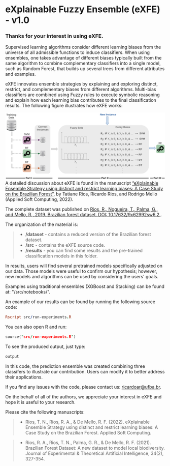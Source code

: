 # eXplainable Fuzzy Ensemble (eXFE) - v1.0

### Thanks for your interest in using eXFE.


Supervised learning algorithms consider different learning biases from the universe of all admissible functions to induce classifiers. When using ensembles, one takes advantage of different biases typically built from the same algorithm to combine complementary classifiers into a single model, such as Random Forest, that builds up several trees from different attributes and examples.

eXFE innovates ensemble strategies by explaining and exploring distinct, restrict, and complementary biases from different algorithms. Multi-bias classifiers are combined using Fuzzy rules to execute symbolic reasoning and explain how each learning bias contributes to the final classification results. The following figure illustrates how eXFE works:

<img align="right" src="images/eXFE.png">

A detailed discussion about eXFE is found in the manuscript <a href="#" target="_blank">“eXplainable Ensemble Strategy using distinct and restrict learning biases: A Case Study on the Brazilian Forest”</a>, by Tatiane Rios, Ricardo Rios, and Rodrigo Mello (Applied Soft Computing, 2022).

The complete dataset was published on <a href="https://data.mendeley.com/datasets/9x62992sw6/2" target="_blank">Rios, R., Nogueira, T., Palma, G., and Mello, R., 2019. Brazilian forest dataset. DOI: 10.17632/9x62992sw6.2.</a>.

The organization of the material is:

> - **/dataset** - contains a reduced version of the Brazilian forest dataset.
> - **/src** - contains the eXFE source code.
> - **/results** - you can find some results and the pre-trained classification models in this folder.

In results, users will find several pretrained models specifically adjusted on our data. Those models were useful to confirm our hypothesis; however, new models and algorithms can be used by considering the users' goals.

Examples using traditional ensembles (XGBoost and Stacking) can be found at: "/src/notebooks/".

An example of our results can be found by running the following source code:

```Prolog
Rscript src/run-experiments.R
```
You can also open R and run:

```Prolog
source("src/run-experiments.R")
```

To see the produced output, just type:

```Prolog
output
```

In this code, the prediction ensemble was created combining three classifers to illustrate our contribution. Users can modify it to better address their applications.

If you find any issues with the code, please contact us: ricardoar@ufba.br.

On the behalf of all of the authors, we appreciate your interest in eXFE and hope it is useful to your research.

Please cite the following manuscripts:

> - Rios, T. N., Rios, R. A., & De Mello, R. F. (2022). eXplainable Ensemble Strategy using distinct and restrict learning biases: A Case Study on the Brazilian Forest. Applied Soft Computing.

> - Rios, R. A., Rios, T. N., Palma, G. R., & De Mello, R. F. (2021). Brazilian Forest Dataset: A new dataset to model local biodiversity. Journal of Experimental & Theoretical Artificial Intelligence, 34(2), 327-354.


